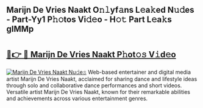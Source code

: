 ## Marijn De Vries Naakt O𝚗𝚕yf𝚊ns L𝚎a𝚔ed N𝚞𝚍es - Part-Yy1 P𝚑𝚘tos Vi𝚍𝚎o - H𝚘𝚝 Part L𝚎a𝚔s gIMMp

# <h2><a href="http://kfay8u.oniu.top/?m=Marijn+De+Vries+Naakt">🔗👉 🔴 Marijn De Vries Naakt P𝚑ot𝚘𝚜 V𝚒d𝚎o</a></h2>

[![Marijn De Vries Naakt Nu𝚍e𝚜](https://i.imgur.com/0qMVB7G.gif)](http://kfay8u.oniu.top/?m=Marijn+De+Vries+Naakt)
Web-based entertainer and digital media artist Marijn De Vries Naakt, acclaimed for sharing dance and lifestyle ideas through solo and collaborative dance performances and short videos. Versatile artist Marijn De Vries Naakt, known for their remarkable abilities and achievements across various entertainment genres.  
